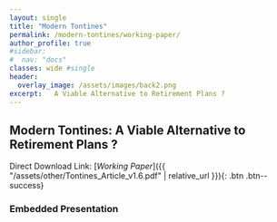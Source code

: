 ```yaml
---
layout: single
title: "Modern Tontines"
permalink: /modern-tontines/working-paper/
author_profile: true
#sidebar:
#  nav: "docs"
classes: wide #single
header:
  overlay_image: /assets/images/back2.png
excerpt:   A Viable Alternative to Retirement Plans ?
---
```


## Modern Tontines: A Viable Alternative to Retirement Plans ?

Direct Download Link: [*Working Paper*]({{ "/assets/other/Tontines_Article_v1.6.pdf" | relative_url }}){: .btn .btn--success}

### Embedded Presentation

<object data="/assets/other/Tontines_Article_v1.6.pdf" width="1000" height="1000" type='application/pdf'/></object>
